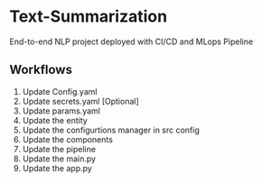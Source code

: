 # Text-Summarization
End-to-end NLP project deployed with CI/CD and MLops Pipeline

## Workflows

1. Update Config.yaml 
2. Update secrets.yaml [Optional] 
3. Update params.yaml 
4. Update the entity 
5. Update the configurtions manager in src config 
6. Update the components  
7. Update the pipeline 
8. Update the main.py 
9. Update the app.py